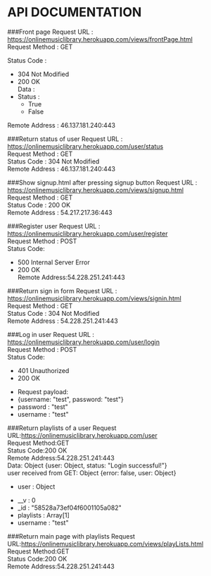 # API DOCUMENTATION

###Front page
Request URL : https://onlinemusiclibrary.herokuapp.com/views/frontPage.html  
Request Method : GET  

Status Code : 
* 304 Not Modified  
* 200 OK  
Data :
* Status :
  - True
  - False  
   
Remote Address : 46.137.181.240:443  


###Return status of user
Request URL : https://onlinemusiclibrary.herokuapp.com/user/status  
Request Method : GET  
Status Code : 304 Not Modified  
Remote Address : 46.137.181.240:443  

###Show signup.html after pressing signup button
Request URL : https://onlinemusiclibrary.herokuapp.com/views/signup.html  
Request Method : GET  
Status Code : 200 OK  
Remote Address : 54.217.217.36:443  

###Register user
Request URL : https://onlinemusiclibrary.herokuapp.com/user/register  
Request Method : POST  
Status Code:  
* 500 Internal Server Error  
* 200 OK  
Remote Address:54.228.251.241:443  

###Return sign in form
Request URL : https://onlinemusiclibrary.herokuapp.com/views/signin.html  
Request Method : GET  
Status Code : 304 Not Modified  
Remote Address : 54.228.251.241:443  

###Log in user
Request URL : https://onlinemusiclibrary.herokuapp.com/user/login  
Request Method : POST  
Status Code:  
* 401 Unauthorized  
* 200 OK  
- Request payload:  
- {username: "test", password: "test"}  
- password : "test"  
- username : "test"  

###Return playlists of a user
Request URL:https://onlinemusiclibrary.herokuapp.com/user  
Request Method:GET  
Status Code:200 OK  
Remote Address:54.228.251.241:443  
Data:  Object {user: Object, status: "Login successful!"}  
user received from GET:  Object {error: false, user: Object}  
* user : Object  
- __v : 0  
- _id : "58528a73ef04f6001105a082"  
- playlists : Array[1]  
- username : "test"  

###Return main page with playlists
Request URL:https://onlinemusiclibrary.herokuapp.com/views/playLists.html  
Request Method:GET  
Status Code:200 OK  
Remote Address:54.228.251.241:443  
